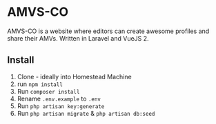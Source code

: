 # AMVS-CO 

AMVS-CO is a website where editors can create awesome profiles and share their AMVs. Written in Laravel and VueJS 2.

## Install

1. Clone - ideally into Homestead Machine
2. run ``npm install``
3. Run ``composer install``
4. Rename ``.env.example`` to ``.env``
5. Run ``php artisan key:generate``
6. Run ``php artisan migrate`` & ``php artisan db:seed`` 
